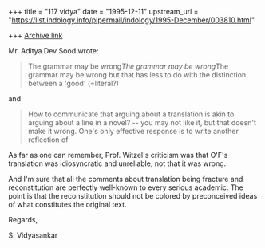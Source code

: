 +++
title = "117 vidya"
date = "1995-12-11"
upstream_url = "https://list.indology.info/pipermail/indology/1995-December/003810.html"

+++
[Archive link](https://list.indology.info/pipermail/indology/1995-December/003810.html)

Mr. Aditya Dev Sood wrote:

> The grammar may be wrong*The grammar may be wrong*The grammar may be wrong
> but that has less to do with the distinction between a 'good' (=literal?)

and 

> How to communicate that arguing about a translation is akin to arguing
> about a line in a novel? -- you may not like it, but that doesn't make it
> wrong. One's only effective response is to write another reflection of

As far as one can remember, Prof. Witzel's criticism was that O'F's
translation was idiosyncratic and unreliable, not that it was wrong. 

And I'm sure that all the comments about translation being fracture and
reconstitution are perfectly well-known to every serious academic. The
point is that the reconstitution should not be colored by preconceived
ideas of what constitutes the original text. 

Regards,

S. Vidyasankar







